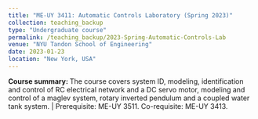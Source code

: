 ```yaml
---
title: "ME-UY 3411: Automatic Controls Laboratory (Spring 2023)"
collection: teaching_backup
type: "Undergraduate course"
permalink: /teaching_backup/2023-Spring-Automatic-Controls-Lab
venue: "NYU Tandon School of Engineering"
date: 2023-01-23
location: "New York, USA"
---
```


<b>Course summary: </b>The course covers system ID, modeling, identification and control of RC electrical network and a DC servo motor, modeling and control of a maglev system, rotary inverted pendulum and a coupled water tank system. | Prerequisite: ME-UY 3511. Co-requisite: ME-UY 3413.

<!-- Heading 1
======

Heading 2
======

Heading 3
====== -->